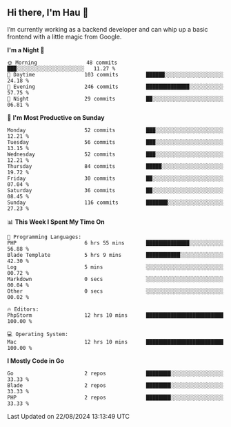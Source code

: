 ## Hi there, I'm Hau 👋
I’m currently working as a backend developer and can whip up a basic frontend with a little magic from Google. 

<!--START_SECTION:waka-->
**I'm a Night 🦉** 

```text
🌞 Morning                48 commits          ███░░░░░░░░░░░░░░░░░░░░░░   11.27 % 
🌆 Daytime                103 commits         ██████░░░░░░░░░░░░░░░░░░░   24.18 % 
🌃 Evening                246 commits         ██████████████░░░░░░░░░░░   57.75 % 
🌙 Night                  29 commits          ██░░░░░░░░░░░░░░░░░░░░░░░   06.81 % 
```
📅 **I'm Most Productive on Sunday** 

```text
Monday                   52 commits          ███░░░░░░░░░░░░░░░░░░░░░░   12.21 % 
Tuesday                  56 commits          ███░░░░░░░░░░░░░░░░░░░░░░   13.15 % 
Wednesday                52 commits          ███░░░░░░░░░░░░░░░░░░░░░░   12.21 % 
Thursday                 84 commits          █████░░░░░░░░░░░░░░░░░░░░   19.72 % 
Friday                   30 commits          ██░░░░░░░░░░░░░░░░░░░░░░░   07.04 % 
Saturday                 36 commits          ██░░░░░░░░░░░░░░░░░░░░░░░   08.45 % 
Sunday                   116 commits         ███████░░░░░░░░░░░░░░░░░░   27.23 % 
```


📊 **This Week I Spent My Time On** 

```text
💬 Programming Languages: 
PHP                      6 hrs 55 mins       ██████████████░░░░░░░░░░░   56.88 % 
Blade Template           5 hrs 9 mins        ███████████░░░░░░░░░░░░░░   42.30 % 
Log                      5 mins              ░░░░░░░░░░░░░░░░░░░░░░░░░   00.72 % 
Markdown                 0 secs              ░░░░░░░░░░░░░░░░░░░░░░░░░   00.04 % 
Other                    0 secs              ░░░░░░░░░░░░░░░░░░░░░░░░░   00.02 % 

🔥 Editors: 
PhpStorm                 12 hrs 10 mins      █████████████████████████   100.00 % 

💻 Operating System: 
Mac                      12 hrs 10 mins      █████████████████████████   100.00 % 
```

**I Mostly Code in Go** 

```text
Go                       2 repos             ████████░░░░░░░░░░░░░░░░░   33.33 % 
Blade                    2 repos             ████████░░░░░░░░░░░░░░░░░   33.33 % 
PHP                      2 repos             ████████░░░░░░░░░░░░░░░░░   33.33 % 
```




 Last Updated on 22/08/2024 13:13:49 UTC
<!--END_SECTION:waka-->

